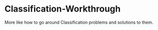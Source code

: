 # Classification-Workthrough
More like how to go around Classification problems and solutions to them.
